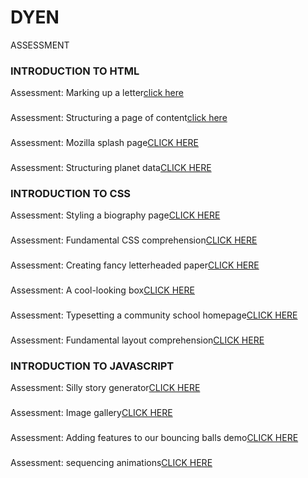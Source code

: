 # DYEN
ASSESSMENT
### INTRODUCTION TO HTML
Assessment: Marking up a letter[click here](https://sprightly-heliotrope-63239b.netlify.app/)
###
Assessment: Structuring a page of content[click here](https://superlative-cucurucho-790853.netlify.app/)
###
Assessment: Mozilla splash page[CLICK HERE](https://bright-tiramisu-953b76.netlify.app/)
###
Assessment: Structuring planet data[CLICK HERE](https://shimmering-malabi-2cf144.netlify.app/)




### INTRODUCTION TO CSS
Assessment: Styling a biography page[CLICK HERE](https://gleaming-kangaroo-327803.netlify.app/)
###
Assessment: Fundamental CSS comprehension[CLICK HERE](https://courageous-muffin-37512c.netlify.app/)
###
Assessment: Creating fancy letterheaded paper[CLICK HERE](https://effulgent-flan-c307b5.netlify.app/)
###
Assessment: A cool-looking box[CLICK HERE](https://aquamarine-khapse-681a2a.netlify.app/)
###
Assessment: Typesetting a community school homepage[CLICK HERE](https://incredible-clafoutis-5f8c28.netlify.app/)
###
Assessment: Fundamental layout comprehension[CLICK HERE](https://beautiful-kashata-5af8a4.netlify.app/)

### INTRODUCTION TO JAVASCRIPT
Assessment: Silly story generator[CLICK HERE](https://musical-crisp-85fccf.netlify.app/)
###
Assessment: Image gallery[CLICK HERE](https://coruscating-squirrel-6c05c4.netlify.app/)
###
Assessment: Adding features to our bouncing balls demo[CLICK HERE](https://singular-treacle-76489d.netlify.app/)
###
Assessment: sequencing animations[CLICK HERE](https://prismatic-blini-a0a358.netlify.app/)















